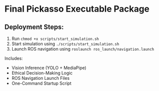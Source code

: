 # Final Pickasso Executable Package

## Deployment Steps:
1. Run `chmod +x scripts/start_simulation.sh`
2. Start simulation using `./scripts/start_simulation.sh`
3. Launch ROS navigation using `roslaunch ros_launch/navigation.launch`

Includes:
- Vision Inference (YOLO + MediaPipe)
- Ethical Decision-Making Logic
- ROS Navigation Launch Files
- One-Command Startup Script
